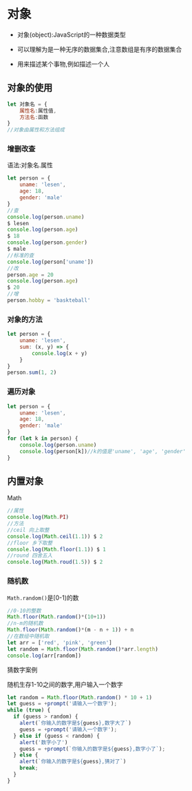 # 对象

- 对象(object):JavaScript的一种数据类型

- 可以理解为是一种无序的数据集合,注意数组是有序的数据集合
- 用来描述某个事物,例如描述一个人

## 对象的使用

```js
let 对象名 = {
    属性名:属性值,
    方法名:函数
}
//对象由属性和方法组成
```

### 增删改查

语法:对象名.属性

```js
let person = {
    uname: 'lesen',
    age: 18,
    gender: 'male'
}
//查
console.log(person.uname)
$ lesen
console.log(person.age)
$ 18
console.log(person.gender)
$ male
//标准的查
console.log(person['uname'])
//改
person.age = 20
console.log(person.age)
$ 20
//增
person.hobby = 'baskteball'
```

### 对象的方法

```js
let person = {
    uname: 'lesen',
    sum: (x, y) => {
        console.log(x + y)
    }
}
person.sum(1, 2)
```

### 遍历对象

```js
let person = {
    uname: 'lesen',
    age: 18,
    gender: 'male'
}
for (let k in person) {
    console.log(person.uname)
    console.log(person[k])//k的值是'uname', 'age', 'gender'
}
```

## 内置对象

Math

```js
//属性
console.log(Math.PI)
//方法
//ceil 向上取整
console.log(Math.ceil(1.1))	$ 2
//floor 乡下取整
console.log(Math.floor(1.1)) $ 1
//round 四舍五入
console.log(Math.roud(1.5))	$ 2
```

###  随机数

`Math.random()`是[0-1)的数

```js
//0-10的整数
Math.floor(Math.random()*(10+1))
//n-m的随机数
Math.floor(Math.random()*(m - n + 1)) + n
//在数组中随机取
let arr = ['red', 'pink', 'green']
let random = Math.floor(Math.random()*arr.length)
console.log(arr[random])
```

猜数字案例

随机生存1-10之间的数字,用户输入一个数字

```js
let random = Math.floor(Math.random() * 10 + 1)
let guess = +prompt('请输入一个数字');
while (true) {
  if (guess > random) {
    alert(`你输入的数字是${guess},数字大了`)
    guess = +prompt('请输入一个数字');
  } else if (guess < random) {
    alert('数字小了')
    guess = +prompt(`你输入的数字是${guess},数字小了`);
  } else {
    alert(`你输入的数字是${guess},猜对了`)
    break;
  }
}
```









